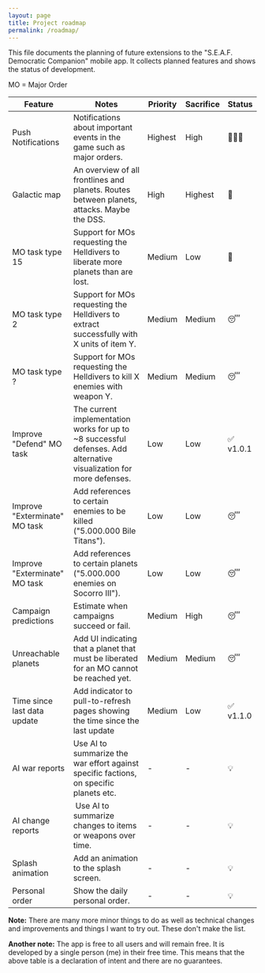 ```yaml
---
layout: page
title: Project roadmap
permalink: /roadmap/
---
```


This file documents the planning of future extensions to the "S.E.A.F. Democratic Companion" mobile app. It collects planned features and shows the status of development.

MO = Major Order

| Feature | Notes | Priority | Sacrifice | Status |
| --- | --- | --- | --- | --- |
| Push Notifications | Notifications about important events in the game such as major orders. | Highest | High | 🧑🏼‍💻 |
| Galactic map | An overview of all frontlines and planets. Routes between planets, attacks. Maybe the DSS. | High | Highest | 🤔 |
| MO task type 15 | Support for MOs requesting the Helldivers to liberate more planets than are lost. | Medium | Low | 🤔 |
| MO task type 2 | Support for MOs requesting the Helldivers to extract successfully with X units of item Y. | Medium | Medium | 😴 |
| MO task type ? | Support for MOs requesting the Helldivers to kill X enemies with weapon Y. | Medium | Medium | 😴 |
| Improve "Defend" MO task | The current implementation works for up to ~8 successful defenses. Add alternative visualization for more defenses. | Low | Low | ✅ v1.0.1 |
| Improve "Exterminate" MO task | Add references to certain enemies to be killed ("5.000.000 Bile Titans"). | Low | Low | 😴 |
| Improve "Exterminate" MO task | Add references to certain planets ("5.000.000 enemies on Socorro III"). | Low | Low | 😴 |
| Campaign predictions | Estimate when campaigns succeed or fail. | Medium | High | 😴 |
| Unreachable planets | Add UI indicating that a planet that must be liberated for an MO cannot be reached yet. | Medium | Medium | 😴 |
| Time since last data update | Add indicator to pull-to-refresh pages showing the time since the last update | Medium | Low | ✅ v1.1.0 |
| AI war reports | Use AI to summarize the war effort against specific factions, on specific planets etc. | - | - | 💡 |
| AI change reports | Use AI to summarize changes to items or weapons over time. | - | - | 💡 |
| Splash animation | Add an animation to the splash screen. | - | - | 💡 |
| Personal order | Show the daily personal order. | - | - | 💡 |

**Note:** There are many more minor things to do as well as technical changes and improvements and things I want to try out. These don't make the list.

**Another note:** The app is free to all users and will remain free. It is developed by a single person (me) in their free time. This means that the above table is a declaration of intent and there are no guarantees.